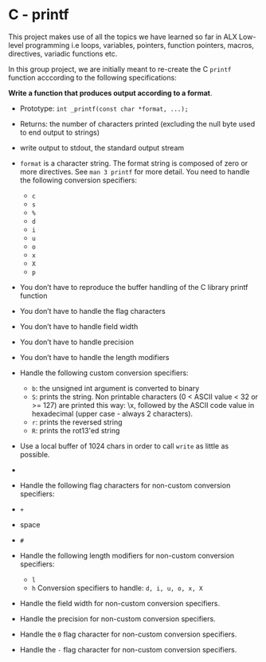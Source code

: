 # C - printf

This project makes use of all the topics we have learned so far in ALX Low-level programming i.e loops, variables, pointers, function pointers, macros, directives, variadic functions etc.

In this group project, we are initially meant to re-create the C `printf` function acccording to the following specifications:

**Write a function that produces output according to a format**.

  * Prototype: `int _printf(const char *format, ...);`
  * Returns: the number of characters printed (excluding the null byte used to end output to strings)
  * write output to stdout, the standard output stream
  * `format` is a character string. The format string is composed of zero or more directives. See `man 3 printf` for more detail. You need to handle the following conversion specifiers:
    * `c`
    * `s`
    * `%`
    * `d`
    * `i`
    * `u`
    * `o`
    * `x`
    * `X`
    * `p`
  * You don’t have to reproduce the buffer handling of the C library printf function
  * You don’t have to handle the flag characters
  * You don’t have to handle field width
  * You don’t have to handle precision
  * You don’t have to handle the length modifiers

* Handle the following custom conversion specifiers:
  * `b`: the unsigned int argument is converted to binary
  * `S`: prints the string. Non printable characters (0 < ASCII value < 32 or >= 127) are printed this way: \x, followed by the ASCII code value in hexadecimal (upper case - always 2 characters).
  * `r`: prints the reversed string
  * `R`: prints the rot13'ed string

 * Use a local buffer of 1024 chars in order to call `write` as little as possible.
 * 
 * Handle the following flag characters for non-custom conversion specifiers:
  * `+`
  * space
  * `#`
 
* Handle the following length modifiers for non-custom conversion specifiers:
  * `l`
  * `h`
 Conversion specifiers to handle: `d, i, u, o, x, X`

* Handle the field width for non-custom conversion specifiers.

* Handle the precision for non-custom conversion specifiers.

* Handle the `0` flag character for non-custom conversion specifiers.

* Handle the `-` flag character for non-custom conversion specifiers.
 
